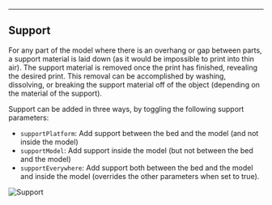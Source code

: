 ---
## Support
For any part of the model where there is an overhang or gap between parts, a support material is laid down (as it would be impossible to print into thin air). The support material is removed once the print has finished, revealing the desired print. This removal can be accomplished by washing, dissolving, or breaking the support material off of the object (depending on the material of the support).

Support can be added in three ways, by toggling the following support parameters:
- `supportPlatform`: Add support between the bed and the model (and not inside the model)
- `supportModel`: Add support inside the model (but not between the bed and the model)
- `supportEverywhere`: Add support both between the bed and the model and inside the model (overrides the other parameters when set to true).

![Support](https://github.com/PRINTR3D/documentation/blob/master/katana/img/BSupport.JPG)

